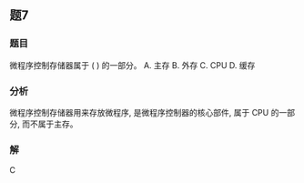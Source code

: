 ## 题7
### 题目
微程序控制存储器属于 ( ) 的一部分。
A. 主存 
B. 外存 
C. CPU 
D. 缓存
### 分析
微程序控制存储器用来存放微程序, 是微程序控制器的核心部件, 属于 CPU 的一部分, 而不属于主存。
### 解
C